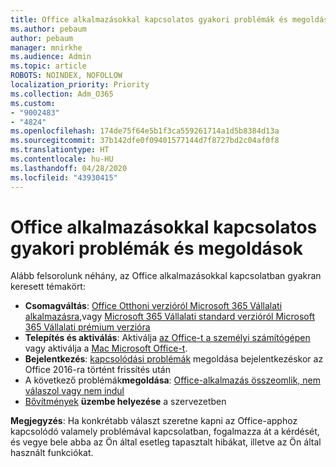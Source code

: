 ```yaml
---
title: Office alkalmazásokkal kapcsolatos gyakori problémák és megoldások
ms.author: pebaum
author: pebaum
manager: mnirkhe
ms.audience: Admin
ms.topic: article
ROBOTS: NOINDEX, NOFOLLOW
localization_priority: Priority
ms.collection: Adm_O365
ms.custom:
- "9002483"
- "4824"
ms.openlocfilehash: 174de75f64e5b1f3ca559261714a1d5b8384d13a
ms.sourcegitcommit: 37b142dfe0f09401577144d7f8727bd2c04af0f8
ms.translationtype: HT
ms.contentlocale: hu-HU
ms.lasthandoff: 04/28/2020
ms.locfileid: "43930415"
---
```

# <a name="common-issues-and-resolutions-with-office-apps"></a>Office alkalmazásokkal kapcsolatos gyakori problémák és megoldások

Alább felsorolunk néhány, az Office alkalmazásokkal kapcsolatban gyakran keresett témakört:

- **Csomagváltás**: [Office Otthoni verzióról Microsoft 365 Vállalati alkalmazásra](https://support.office.com/article/how-do-i-upgrade-office-ee68f6cf-422f-464a-82ec-385f65391350#OfficeVersion=Office_365_subscription),vagy [ Microsoft 365 Vállalati standard verzióról Microsoft 365 Vállalati prémium verzióra](https://docs.microsoft.com/microsoft-365/business/migrate-to-microsoft-365-business)
- **Telepítés és aktiválás**: Aktiválja [az Office-t a személyi számítógépen](https://support.office.com/article/activate-office-5bd38f38-db92-448b-a982-ad170b1e187e) vagy aktiválja a [Mac Microsoft Office-t](https://support.office.com/article/activate-office-for-mac-7f6646b1-bb14-422a-9ad4-a53410fcefb2).
- **Bejelentkezés**: [kapcsolódási problémák](https://docs.microsoft.com/office365/troubleshoot/authentication/connection-issue-when-sign-in-office-2016) megoldása bejelentkezéskor az Office 2016-ra történt frissítés után
- A következő problémák**megoldása**: [ Office-alkalmazás összeomlik, nem válaszol vagy nem indul](https://docs.microsoft.com/alchemyinsights/office-apps-don't-launch-start)
- [Bővítmények](https://docs.microsoft.com/microsoft-365/admin/manage/manage-deployment-of-add-ins?view=o365-worldwide) **üzembe helyezése** a szervezetben

**Megjegyzés**: Ha konkrétabb választ szeretne kapni az Office-apphoz kapcsolódó valamely problémával kapcsolatban, fogalmazza át a kérdését, és vegye bele abba az Ön által esetleg tapasztalt hibákat, illetve az Ön által használt funkciókat.
